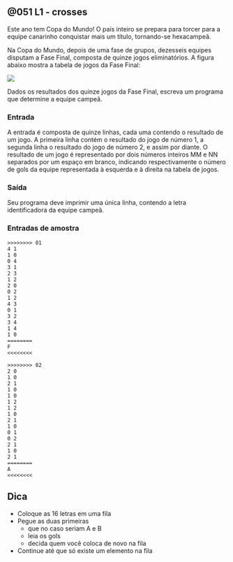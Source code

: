 ## @051 L1 - crosses

Este ano tem Copa do Mundo! O país inteiro se prepara para torcer para a equipe canarinho conquistar mais um título, tornando-se hexacampeã.

Na Copa do Mundo, depois de uma fase de grupos, dezesseis equipes disputam a Fase Final, composta de quinze jogos eliminatórios. A figura abaixo mostra a tabela de jogos da Fase Final:

![](https://raw.githubusercontent.com/qxcodeed/arcade/master/base/051/cover.jpg)

Dados os resultados dos quinze jogos da Fase Final, escreva um programa que determine a equipe campeã.

### Entrada

A entrada é composta de quinze linhas, cada uma contendo o resultado de um jogo. A primeira linha contém o resultado do jogo de número 1, a segunda linha o resultado do jogo de número 2, e assim por diante. O resultado de um jogo é representado por dois números inteiros MM e NN separados por um espaço em branco, indicando respectivamente o número de gols da equipe representada à esquerda e à direita na tabela de jogos.

### Saída

Seu programa deve imprimir uma única linha, contendo a letra identificadora da equipe campeã.

### Entradas de amostra

```
>>>>>>>> 01
4 1 
1 0 
0 4 
3 1 
2 3 
1 2 
2 0 
0 2 
1 2 
4 3 
0 1 
3 2 
3 4 
1 4 
1 0
========
F
<<<<<<<<

>>>>>>>> 02
2 0 
1 0 
2 1 
1 0 
1 0 
1 2 
1 2 
1 0 
2 1 
1 0 
0 1 
0 2 
2 1 
1 0 
2 1
========
A
<<<<<<<<
```

## Dica
- Coloque as 16 letras em uma fila
- Pegue as duas primeiras
    - que no caso seriam A e B
    - leia os gols
    - decida quem você coloca de novo na fila
- Continue até que só existe um elemento na fila
